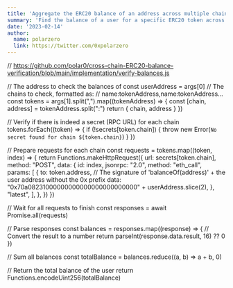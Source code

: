 ```yaml
---
title: 'Aggregate the ERC20 balance of an address across multiple chains'
summary: 'Find the balance of a user for a specific ERC20 token across the specified chains, and return the total balance. This balance, for example, could be used immediately in the callback function to approve or deny the user access to specific functions in the contract.'
date: '2023-02-14'
author:
  name: polarzero
  link: https://twitter.com/0xpolarzero
---
```

// https://github.com/polar0/cross-chain-ERC20-balance-verification/blob/main/implementation/verify-balances.js

// The address to check the balances of
const userAddress = args[0]
// The chains to check, formatted as:
// name:tokenAddress,name:tokenAddress...
const tokens = args[1].split(",").map((tokenAddress) => {
  const [chain, address] = tokenAddress.split(":")
  return { chain, address }
})

// Verify if there is indeed a secret (RPC URL) for each chain
tokens.forEach((token) => {
  if (!secrets[token.chain]) {
    throw new Error(`No secret found for chain ${token.chain}`)
  }
})

// Prepare requests for each chain
const requests = tokens.map((token, index) => {
  return Functions.makeHttpRequest({
    url: secrets[token.chain],
    method: "POST",
    data: {
      id: index,
      jsonrpc: "2.0",
      method: "eth_call",
      params: [
        {
          to: token.address,
          // The signature of 'balanceOf(address)' + the user address without the 0x prefix
          data: "0x70a08231000000000000000000000000" + userAddress.slice(2),
        },
        "latest",
      ],
    },
  })
})

// Wait for all requests to finish
const responses = await Promise.all(requests)

// Parse responses
const balances = responses.map((response) => {
  // Convert the result to a number
  return parseInt(response.data.result, 16) ?? 0
})

// Sum all balances
const totalBalance = balances.reduce((a, b) => a + b, 0)

// Return the total balance of the user
return Functions.encodeUint256(totalBalance)